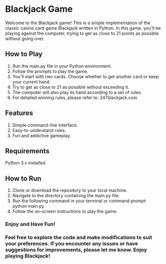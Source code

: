 # Blackjack Game

Welcome to the Blackjack game!
This is a simple implementation of the classic casino card game Blackjack written in Python. In this game, you'll be playing against the computer, trying to get as close to 21 points as possible without going over.

## How to Play

1. Run the main.py file in your Python environment.
2. Follow the prompts to play the game.
3. You'll start with two cards. Choose whether to get another card or keep your current hand.
4. Try to get as close to 21 as possible without exceeding it.
5. The computer will also play its hand according to a set of rules.
6. For detailed winning rules, please refer to: 247blackjack.com

## Features

1. Simple command-line interface.
2. Easy-to-understand rules.
3. Fun and addictive gameplay.

## Requirements

Python 3.x installed

## How to Run

1. Clone or download the repository to your local machine.
2. Navigate to the directory containing the main.py file.
3. Run the following command in your terminal or command prompt: python main.py
4. Follow the on-screen instructions to play the game.

### Enjoy and Have Fun!
### Feel free to explore the code and make modifications to suit your preferences. If you encounter any issues or have suggestions for improvements, please let me know. Enjoy playing Blackjack!
